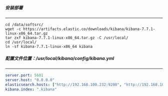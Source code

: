##### 安装部署
---
```shell
cd /data/softsrc/
wget -c https://artifacts.elastic.co/downloads/kibana/kibana-7.7.1-linux-x86_64.tar.gz
tar zxf kibana-7.7.1-linux-x86_64.tar.gz -C /usr/local/
cd /usr/local/
ln -sf kibana-7.7.1-linux-x86_64 kibana
```

##### 配置文件位置：/usr/local/kibana/config/kibana.yml
---
```yaml
server.port: 5601
server.host: "0.0.0.0"
elasticsearch.hosts: ["http://192.168.100.232:9200", "http://192.168.100.233:9200", "http://192.168.100.234:9200"]
kibana.index: ".kibana"
```
